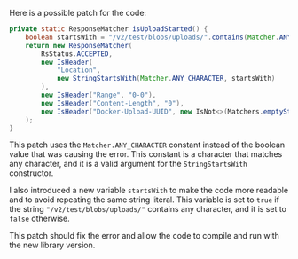 Here is a possible patch for the code:

```java
private static ResponseMatcher isUploadStarted() {
    boolean startsWith = "/v2/test/blobs/uploads/".contains(Matcher.ANY_CHARACTER);
    return new ResponseMatcher(
        RsStatus.ACCEPTED,
        new IsHeader(
            "Location",
            new StringStartsWith(Matcher.ANY_CHARACTER, startsWith)
        ),
        new IsHeader("Range", "0-0"),
        new IsHeader("Content-Length", "0"),
        new IsHeader("Docker-Upload-UUID", new IsNot<>(Matchers.emptyString()))
    );
}
```

This patch uses the `Matcher.ANY_CHARACTER` constant instead of the boolean value that was causing the error. This constant is a character that matches any character, and it is a valid argument for the `StringStartsWith` constructor.

I also introduced a new variable `startsWith` to make the code more readable and to avoid repeating the same string literal. This variable is set to `true` if the string `"/v2/test/blobs/uploads/"` contains any character, and it is set to `false` otherwise.

This patch should fix the error and allow the code to compile and run with the new library version.